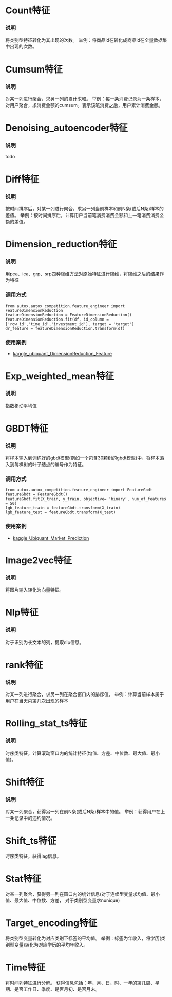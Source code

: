 # Count特征
### 说明
将类别型特征转化为其出现的次数。
举例：将商品id在转化成商品id在全量数据集中出现的次数。

# Cumsum特征
### 说明
对某一列进行聚合，求另一列的累计求和。
举例：每一条消费记录为一条样本，对用户聚合，求消费金额的cumsum。表示该笔消费之后，用户累计消费金额。

# Denoising_autoencoder特征
### 说明
todo

# Diff特征
### 说明
按时间排序后，对某一列进行聚合，求另一列当前样本和前N条(或后N条)样本的差值。
举例：按时间排序后，计算用户当前笔消费消费金额和上一笔消费消费金额的差值。

# Dimension_reduction特征
### 说明
用pca、ica、grp、srp四种降维方法对原始特征进行降维，将降维之后的结果作为特征
### 调用方式
```
from autox.autox_competition.feature_engineer import FeatureDimensionReduction
featureDimensionReduction = FeatureDimensionReduction()
featureDimensionReduction.fit(df, id_column = ['row_id','time_id','investment_id'], target = 'target')
dr_feature = featureDimensionReduction.transform(df)
```
### 使用案例
- [kaggle_ubiquant_DimensionReduction_Feature](https://www.kaggle.com/poteman/ubiquant-dimensionreduction-feature/notebook)


# Exp_weighted_mean特征
### 说明
指数移动平均值

# GBDT特征
### 说明
将样本输入到训练好的gbdt模型(例如一个包含30颗树的gbdt模型)中，将样本落入到每棵树的叶子结点的编号作为特征。
### 调用方式
```
from autox.autox_competition.feature_engineer import FeatureGbdt
featureGbdt = FeatureGbdt()
featureGbdt.fit(X_train, y_train, objective= 'binary', num_of_features = 50)
lgb_feature_train = featureGbdt.transform(X_train)
lgb_feature_test = featureGbdt.transform(X_test)
```
### 使用案例
- [kaggle_Ubiquant_Market_Prediction](https://www.kaggle.com/poteman/ubiquant-gbdt-features?scriptVersionId=88706805)

# Image2vec特征
### 说明
将图片输入转化为向量特征。

# Nlp特征
### 说明
对于识别为长文本的列，提取nlp信息。

# rank特征
### 说明
对某一列进行聚合，求另一列在聚合窗口内的排序值。
举例：计算当前样本属于用户在当天内第几次出现的样本

# Rolling_stat_ts特征
### 说明
时序类特征，计算滚动窗口内的统计特征(均值、方差、中位数、最大值、最小值)。

# Shift特征
### 说明
对某一列聚合，获得另一列在前N条(或后N条)样本中的值。
举例：获得用户在上一条记录中的违约情况。

# Shift_ts特征
时序类特征，获得lag信息。

# Stat特征
对某一列聚合，获得另一列在窗口内的统计信息(对于连续型变量求均值、最小值、最大值、中位数、方差，
对于类别型变量求nunique)

# Target_encoding特征
将类别型变量转化为对应类别下标签的平均值。
举例：标签为年收入，将学历(类别型变量)转化为对应学历的平均年收入。

# Time特征
将时间列特征进行分解。
获得信息包括：年、月、日、时、一年的第几周、星期、是否工作日、季度、是否月初、是否月末。